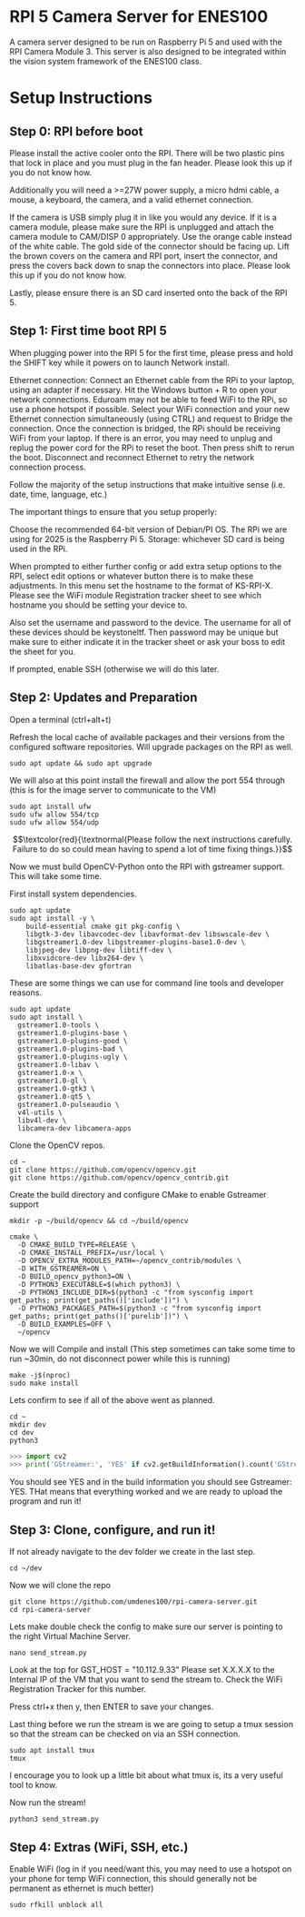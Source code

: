 # RPI 5 Camera Server for ENES100
A camera server designed to be run on Raspberry Pi 5 and used with the RPI Camera Module 3. This server is also designed to be integrated within the vision system framework of the ENES100 class.

# Setup Instructions

## Step 0: RPI before boot

Please install the active cooler onto the RPI. There will be two plastic pins that lock in place and you must plug in the fan header. Please look this up if you do not know how.

Additionally you will need a >=27W power supply, a micro hdmi cable, a mouse, a keyboard, the camera, and a valid ethernet connection.

If the camera is USB simply plug it in like you would any device. If it is a camera module, please make sure the RPI is unplugged and attach the camera module to CAM/DISP 0 appropriately. Use the orange cable instead of the white cable. The gold side of the connector should be facing up. Lift the brown covers on the camera and RPI port, insert the connector, and press the covers back down to snap the connectors into place. Please look this up if you do not know how.

Lastly, please ensure there is an SD card inserted onto the back of the RPI 5.

## Step 1: First time boot RPI 5

When plugging power into the RPI 5 for the first time, please press and hold the SHIFT key while it powers on to launch Network install.

Ethernet connection: Connect an Ethernet cable from the RPi to your laptop, using an adapter if necessary. Hit the Windows button + R to open your network connections. Eduroam may not be able to feed WiFi to the RPi, so use a phone hotspot if possible. Select your WiFi connection and your new Ethernet connection simultaneously (using CTRL) and request to Bridge the connection. Once the connection is bridged, the RPi should be receiving WiFi from your laptop. If there is an error, you may need to unplug and replug the power cord for the RPi to reset the boot. Then press shift to rerun the boot. Disconnect and reconnect Ethernet to retry the network connection process.

Follow the majority of the setup instructions that make intuitive sense (i.e. date, time, language, etc.)

The important things to ensure that you setup properly: 

Choose the recommended 64-bit version of Debian/PI OS.
The RPi we are using for 2025 is the Raspberry Pi 5.
Storage: whichever SD card is being used in the RPi.

When prompted to either further config or add extra setup options to the RPI, select edit options or whatever button there is to make these adjustments.
In this menu set the hostname to the format of KS-RPI-X. Please see the WiFi module Registration tracker sheet to see which hostname you should be setting your device to.

Also set the username and password to the device. The username for all of these devices should be keystoneltf. Then password may be unique but make sure to either indicate it in the tracker sheet or ask your boss to edit the sheet for you.

If prompted, enable SSH (otherwise we will do this later.

## Step 2: Updates and Preparation

Open a terminal (ctrl+alt+t)

Refresh the local cache of available packages and their versions from the configured software repositories. Will upgrade packages on the RPI as well.
```console
sudo apt update && sudo apt upgrade
```
We will also at this point install the firewall and allow the port 554 through (this is for the image server to communicate to the VM)
```console
sudo apt install ufw
sudo ufw allow 554/tcp
sudo ufw allow 554/udp
```

$$\textcolor{red}{\textnormal{Please follow the next instructions carefully. Failure to do so could mean having to spend a lot of time fixing things.}}$$

Now we must build OpenCV-Python onto the RPI with gstreamer support. This will take some time.

First install system dependencies.
```console
sudo apt update
sudo apt install -y \
    build-essential cmake git pkg-config \
    libgtk-3-dev libavcodec-dev libavformat-dev libswscale-dev \
    libgstreamer1.0-dev libgstreamer-plugins-base1.0-dev \
    libjpeg-dev libpng-dev libtiff-dev \
    libxvidcore-dev libx264-dev \
    libatlas-base-dev gfortran
```
These are some things we can use for command line tools and developer reasons.
```console
sudo apt update
sudo apt install \
  gstreamer1.0-tools \
  gstreamer1.0-plugins-base \
  gstreamer1.0-plugins-good \
  gstreamer1.0-plugins-bad \
  gstreamer1.0-plugins-ugly \
  gstreamer1.0-libav \
  gstreamer1.0-x \
  gstreamer1.0-gl \
  gstreamer1.0-gtk3 \
  gstreamer1.0-qt5 \
  gstreamer1.0-pulseaudio \
  v4l-utils \
  libv4l-dev \
  libcamera-dev libcamera-apps
```
Clone the OpenCV repos.
```console
cd ~
git clone https://github.com/opencv/opencv.git
git clone https://github.com/opencv/opencv_contrib.git
```
Create the build directory and configure CMake to enable Gstreamer support
```console
mkdir -p ~/build/opencv && cd ~/build/opencv

cmake \
  -D CMAKE_BUILD_TYPE=RELEASE \
  -D CMAKE_INSTALL_PREFIX=/usr/local \
  -D OPENCV_EXTRA_MODULES_PATH=~/opencv_contrib/modules \
  -D WITH_GSTREAMER=ON \
  -D BUILD_opencv_python3=ON \
  -D PYTHON3_EXECUTABLE=$(which python3) \
  -D PYTHON3_INCLUDE_DIR=$(python3 -c "from sysconfig import get_paths; print(get_paths()['include'])") \
  -D PYTHON3_PACKAGES_PATH=$(python3 -c "from sysconfig import get_paths; print(get_paths()['purelib'])") \
  -D BUILD_EXAMPLES=OFF \
  ~/opencv
```
Now we will Compile and install (This step sometimes can take some time to run ~30min, do not disconnect power while this is running)
```console
make -j$(nproc)
sudo make install
```
Lets confirm to see if all of the above went as planned.
```console
cd ~
mkdir dev
cd dev
python3
```
```python
>>> import cv2
>>> print('GStreamer:', 'YES' if cv2.getBuildInformation().count('GStreamer')>0 else 'NO')
```
You should see YES and in the build information you should see Gstreamer: YES. THat means that everything worked and we are ready to upload the program and run it!

## Step 3: Clone, configure, and run it!

If not already navigate to the dev folder we create in the last step.
```console
cd ~/dev
```
Now we will clone the repo
```console
git clone https://github.com/umdenes100/rpi-camera-server.git
cd rpi-camera-server
```
Lets make double check the config to make sure our server is pointing to the right Virtual Machine Server.
```console
nano send_stream.py
```
Look at the top for GST_HOST = "10.112.9.33"
Please set X.X.X.X to the Internal IP of the VM that you want to send the stream to. Check the WiFi Registration Tracker for this number.

Press ctrl+x then y, then ENTER to save your changes.

Last thing before we run the stream is we are going to setup a tmux session so that the stream can be checked on via an SSH connection.
```console
sudo apt install tmux
tmux
```
I encourage you to look up a little bit about what tmux is, its a very useful tool to know.

Now run the stream!
```console
python3 send_stream.py
```

## Step 4: Extras (WiFi, SSH, etc.)

Enable WiFi (log in if you need/want this, you may need to use a hotspot on your phone for temp WiFi connection, this should generally not be permanent as ethernet is much better)
```console
sudo rfkill unblock all
```


